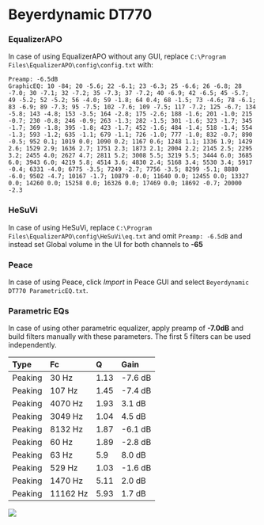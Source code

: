 # Beyerdynamic DT770

### EqualizerAPO
In case of using EqualizerAPO without any GUI, replace `C:\Program Files\EqualizerAPO\config\config.txt`
with:
```
Preamp: -6.5dB
GraphicEQ: 10 -84; 20 -5.6; 22 -6.1; 23 -6.3; 25 -6.6; 26 -6.8; 28 -7.0; 30 -7.1; 32 -7.2; 35 -7.3; 37 -7.2; 40 -6.9; 42 -6.5; 45 -5.7; 49 -5.2; 52 -5.2; 56 -4.0; 59 -1.8; 64 0.4; 68 -1.5; 73 -4.6; 78 -6.1; 83 -6.9; 89 -7.3; 95 -7.5; 102 -7.6; 109 -7.5; 117 -7.2; 125 -6.7; 134 -5.8; 143 -4.8; 153 -3.5; 164 -2.8; 175 -2.6; 188 -1.6; 201 -1.0; 215 -0.7; 230 -0.8; 246 -0.9; 263 -1.3; 282 -1.5; 301 -1.6; 323 -1.7; 345 -1.7; 369 -1.8; 395 -1.8; 423 -1.7; 452 -1.6; 484 -1.4; 518 -1.4; 554 -1.3; 593 -1.2; 635 -1.1; 679 -1.1; 726 -1.0; 777 -1.0; 832 -0.7; 890 -0.5; 952 0.1; 1019 0.0; 1090 0.2; 1167 0.6; 1248 1.1; 1336 1.9; 1429 2.6; 1529 2.9; 1636 2.7; 1751 2.3; 1873 2.1; 2004 2.2; 2145 2.5; 2295 3.2; 2455 4.0; 2627 4.7; 2811 5.2; 3008 5.5; 3219 5.5; 3444 6.0; 3685 6.0; 3943 6.0; 4219 5.8; 4514 3.6; 4830 2.4; 5168 3.4; 5530 3.4; 5917 -0.4; 6331 -4.0; 6775 -3.5; 7249 -2.7; 7756 -3.5; 8299 -5.1; 8880 -6.0; 9502 -4.7; 10167 -1.7; 10879 -0.0; 11640 0.0; 12455 0.0; 13327 0.0; 14260 0.0; 15258 0.0; 16326 0.0; 17469 0.0; 18692 -0.7; 20000 -2.3
```

### HeSuVi
In case of using HeSuVi, replace `C:\Program Files\EqualizerAPO\config\HeSuVi\eq.txt` and omit `Preamp:
-6.5dB` and instead set Global volume in the UI for both channels to **-65**

### Peace
In case of using Peace, click *Import* in Peace GUI and select `Beyerdynamic DT770 ParametricEQ.txt`.

### Parametric EQs
In case of using other parametric equalizer, apply preamp of **-7.0dB** and build filters manually with
these parameters. The first 5 filters can be used independently.

| Type    | Fc       |    Q | Gain    |
|:--------|:---------|:-----|:--------|
| Peaking | 30 Hz    | 1.13 | -7.6 dB |
| Peaking | 107 Hz   | 1.45 | -7.4 dB |
| Peaking | 4070 Hz  | 1.93 | 3.1 dB  |
| Peaking | 3049 Hz  | 1.04 | 4.5 dB  |
| Peaking | 8132 Hz  | 1.87 | -6.1 dB |
| Peaking | 60 Hz    | 1.89 | -2.8 dB |
| Peaking | 63 Hz    | 5.9  | 8.0 dB  |
| Peaking | 529 Hz   | 1.03 | -1.6 dB |
| Peaking | 1470 Hz  | 5.11 | 2.0 dB  |
| Peaking | 11162 Hz | 5.93 | 1.7 dB  |

![](https://raw.githubusercontent.com/jaakkopasanen/AutoEq/master/results/headphonecom/headphonecom/Beyerdynamic%20DT770/Beyerdynamic%20DT770.png)